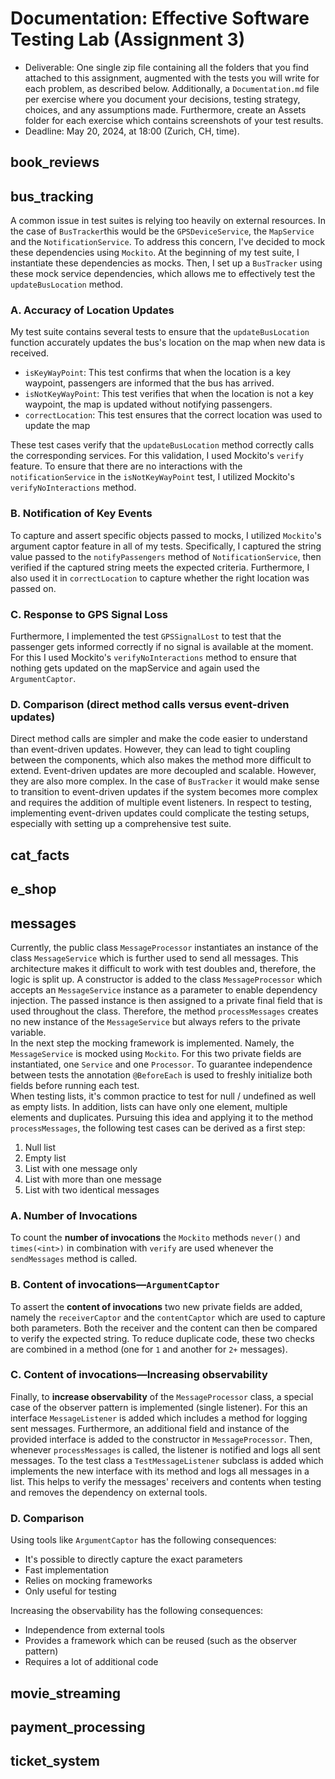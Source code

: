 # Documentation: Effective Software Testing Lab (Assignment 3)

- Deliverable: One single zip file containing all the folders that you find attached to this assignment, augmented with
  the
  tests you will write for each problem, as described below. Additionally, a `Documentation.md` file per exercise where
  you document your decisions, testing strategy, choices, and any assumptions made. Furthermore, create an
  Assets folder for each exercise which contains screenshots of your test results.
- Deadline: May 20, 2024, at 18:00 (Zurich, CH, time).

## book_reviews

## bus_tracking

A common issue in test suites is relying too heavily on external resources. In the case of `BusTracker`this would be
the ``GPSDeviceService``, the ``MapService`` and the ``NotificationService``. To address this concern, I've decided to
mock these
dependencies using ``Mockito``. At the beginning of my test suite, I instantiate these dependencies as mocks.
Then, I set up a ``BusTracker`` using these mock service dependencies, which allows me to effectively test the
``updateBusLocation`` method.

### A. Accuracy of Location Updates

My test suite contains several tests to ensure that the `updateBusLocation` function accurately updates the bus's
location on the map when new data is received.

- `isKeyWayPoint`: This test confirms that when the location is a key waypoint, passengers are informed that the bus has
  arrived.
- `isNotKeyWayPoint`: This test verifies that when the location is not a key waypoint, the map is updated without
  notifying passengers.
- `correctLocation`: This test ensures that the correct location was used to update the map

These test cases verify that the `updateBusLocation` method correctly calls the corresponding services. For this
validation, I used Mockito's `verify` feature. To ensure that there are no interactions with the `notificationService`
in the `isNotKeyWayPoint` test, I utilized Mockito's `verifyNoInteractions` method.

### B. Notification of Key Events

To capture and assert specific objects passed to mocks, I utilized ``Mockito``'s argument captor feature in all of my
tests.
Specifically, I captured the string value passed to the `notifyPassengers` method of `NotificationService`, then
verified if the captured string meets the expected criteria. Furthermore, I also used it in `correctLocation`
to capture whether the right location was passed on.

### C. Response to GPS Signal Loss

Furthermore, I implemented the test `GPSSignalLost` to test that the passenger gets informed correctly if no signal is
available at the moment. For this I used Mockito's ``verifyNoInteractions`` method to ensure that nothing gets
updated on the mapService and again used the `ArgumentCaptor`.

### D. Comparison (direct method calls versus event-driven updates)

Direct method calls are simpler and make the code easier to understand than event-driven updates. However, they can
lead to tight coupling between the components, which also makes the method more difficult to extend. Event-driven
updates are more decoupled and scalable. However, they are also more complex. In the case of ``BusTracker`` it 
would make sense to transition to event-driven updates if the system becomes more complex and requires the addition 
of multiple event listeners. In respect to testing, implementing event-driven updates could complicate the testing 
setups, especially with setting up a comprehensive test suite.

## cat_facts

## e_shop

## messages
Currently, the public class `MessageProcessor` instantiates an instance of the class `MessageService` which is further used to send all messages.
This architecture makes it difficult to work with test doubles and, therefore, the logic is split up. A constructor is added to the class `MessageProcessor`
which accepts an `MessageService` instance as a parameter to enable dependency injection. The passed instance is then assigned to a private final field that
is used throughout the class. Therefore, the method `processMessages` creates no new instance of the `MessageService` but always refers to the private variable.\
In the next step the mocking framework is implemented. Namely, the `MessageService` is mocked using `Mockito`. For this two private fields are instantiated, one `Service`
and one `Processor`. To guarantee independence between tests the annotation `@BeforeEach` is used to freshly initialize both fields before running each test.\
When testing lists, it's common practice to test for null / undefined as well as empty lists. In addition, lists can have only one element, multiple elements and duplicates.
Pursuing this idea and applying it to the method `processMessages`, the following test cases can be derived as a first step:
1. Null list
2. Empty list
3. List with one message only
4. List with more than one message
5. List with two identical messages

### A. Number of Invocations
To count the **number of invocations** the `Mockito` methods `never()` and `times(<int>)` in combination with `verify` are used whenever the `sendMessages` method is called.

### B. Content of invocations—`ArgumentCaptor`
To assert the **content of invocations** two new private fields are added, namely the `receiverCaptor` and the `contentCaptor` which are used to capture both parameters. Both the
receiver and the content can then be compared to verify the expected string. To reduce duplicate code, these two checks are combined in a method (one for `1` and another for `2+` messages).

### C. Content of invocations—Increasing observability
Finally, to **increase observability** of the `MessageProcessor` class, a special case of the observer pattern is implemented (single listener). For this an interface `MessageListener`
is added which includes a method for logging sent messages. Furthermore, an additional field and instance of the provided interface is added to the constructor in `MessageProcessor`.
Then, whenever `processMessages` is called, the listener is notified and logs all sent messages. To the test class a `TestMessageListener` subclass is added which implements the new interface with its method
and logs all messages in a list. This helps to verify the messages' receivers and contents when testing and removes the dependency on external tools.

### D. Comparison
Using tools like `ArgumentCaptor` has the following consequences:
- It's possible to directly capture the exact parameters
- Fast implementation
- Relies on mocking frameworks
- Only useful for testing

Increasing the observability has the following consequences:
- Independence from external tools
- Provides a framework which can be reused (such as the observer pattern)
- Requires a lot of additional code


## movie_streaming

## payment_processing

## ticket_system